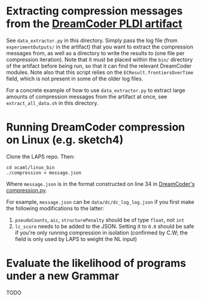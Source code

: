 # Extracting compression messages from the [DreamCoder PLDI artifact](https://dl.acm.org/do/10.1145/3410302/full/)
See `data_extractor.py` in this directory.
Simply pass the log file (from `experimentOutputs/` in the artifact) that you want to extract the compression messages from, as well as a directory to write the results to (one file per compression iteration).
Note that it must be placed within the `bin/` directory of the artifact before being run, so that it can find the relevant DreamCoder modules.
Note also that this script relies on the `ECResult.frontiersOverTime` field, which is not present in some of the older log files.

For a concrete example of how to use `data_extractor.py` to extract large amounts of compression messages from the artifact at once, see `extract_all_data.sh` in this directory.
# Running DreamCoder compression on Linux (e.g. sketch4)

Clone the LAPS repo. Then:
```
cd ocaml/linux_bin
./compression < message.json
```
Where `message.json` is in the format constructed on line 34 in [DreamCoder's compression.py](https://github.com/CatherineWong/laps_dreamcoder/blob/d4e7cece89d71c5d1d25a972116b7aec2d16f1e6/compression.py#L53).

For example, `message.json` can be `data/dc/dc_log_log.json` if you first make the following modifications to the latter:
1. `pseudoCounts`, `aic`, `structurePenalty` should be of type `float`, not `int`
2. `lc_score` needs to be added to the JSON. Setting it to `0.0` should be safe if you're only running compression in isolation (confirmed by C.W; the field is only used by LAPS to weight the NL input)

# Evaluate the likelihood of programs under a new Grammar
TODO
